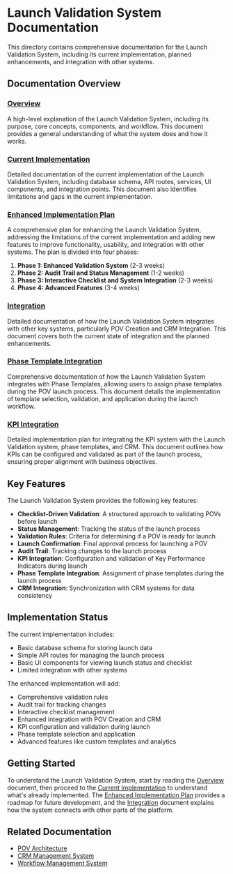 # Launch Validation System Documentation

This directory contains comprehensive documentation for the Launch Validation System, including its current implementation, planned enhancements, and integration with other systems.

## Documentation Overview

### [Overview](./overview.md)

A high-level explanation of the Launch Validation System, including its purpose, core concepts, components, and workflow. This document provides a general understanding of what the system does and how it works.

### [Current Implementation](./current-implementation.md)

Detailed documentation of the current implementation of the Launch Validation System, including database schema, API routes, services, UI components, and integration points. This document also identifies limitations and gaps in the current implementation.

### [Enhanced Implementation Plan](./enhanced-implementation-plan.md)

A comprehensive plan for enhancing the Launch Validation System, addressing the limitations of the current implementation and adding new features to improve functionality, usability, and integration with other systems. The plan is divided into four phases:

1. **Phase 1: Enhanced Validation System** (2-3 weeks)
2. **Phase 2: Audit Trail and Status Management** (1-2 weeks)
3. **Phase 3: Interactive Checklist and System Integration** (2-3 weeks)
4. **Phase 4: Advanced Features** (3-4 weeks)

### [Integration](./integration.md)

Detailed documentation of how the Launch Validation System integrates with other key systems, particularly POV Creation and CRM Integration. This document covers both the current state of integration and the planned enhancements.

### [Phase Template Integration](./phase-template-integration.md)

Comprehensive documentation of how the Launch Validation System integrates with Phase Templates, allowing users to assign phase templates during the POV launch process. This document details the implementation of template selection, validation, and application during the launch workflow.

### [KPI Integration](./kpi-integration.md)

Detailed implementation plan for integrating the KPI system with the Launch Validation system, phase templates, and CRM. This document outlines how KPIs can be configured and validated as part of the launch process, ensuring proper alignment with business objectives.

## Key Features

The Launch Validation System provides the following key features:

- **Checklist-Driven Validation**: A structured approach to validating POVs before launch
- **Status Management**: Tracking the status of the launch process
- **Validation Rules**: Criteria for determining if a POV is ready for launch
- **Launch Confirmation**: Final approval process for launching a POV
- **Audit Trail**: Tracking changes to the launch process
- **KPI Integration**: Configuration and validation of Key Performance Indicators during launch
- **Phase Template Integration**: Assignment of phase templates during the launch process
- **CRM Integration**: Synchronization with CRM systems for data consistency

## Implementation Status

The current implementation includes:

- Basic database schema for storing launch data
- Simple API routes for managing the launch process
- Basic UI components for viewing launch status and checklist
- Limited integration with other systems

The enhanced implementation will add:

- Comprehensive validation rules
- Audit trail for tracking changes
- Interactive checklist management
- Enhanced integration with POV Creation and CRM
- KPI configuration and validation during launch
- Phase template selection and application
- Advanced features like custom templates and analytics

## Getting Started

To understand the Launch Validation System, start by reading the [Overview](./overview.md) document, then proceed to the [Current Implementation](./current-implementation.md) to understand what's already implemented. The [Enhanced Implementation Plan](./enhanced-implementation-plan.md) provides a roadmap for future development, and the [Integration](./integration.md) document explains how the system connects with other parts of the platform.

## Related Documentation

- [POV Architecture](../povArchitecture.md)
- [CRM Management System](../crm-management-system.md)
- [Workflow Management System](../workflow-management-system.md)
